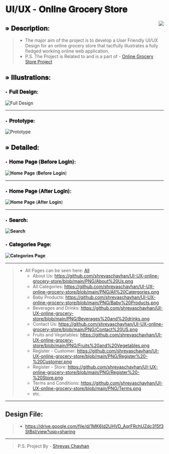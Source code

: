 # 𝐔𝐈/𝐔𝐗 - 𝐎𝐧𝐥𝐢𝐧𝐞 𝐆𝐫𝐨𝐜𝐞𝐫𝐲 𝐒𝐭𝐨𝐫𝐞
<img src="https://user-images.githubusercontent.com/68887544/123539267-73822380-d756-11eb-88dc-2f270ceb94eb.png" align="right">

## ⁍ 𝐃𝐞𝐬𝐜𝐫𝐢𝐩𝐭𝐢𝐨𝐧:
> * The major aim of the project is to develop a User Friendly UI/UX Design for an online grocery store that tactfully illustrates a fully fledged workiing online web application.
> * P.S. The Project is Related to and is a part of - [Online Grocery Store Project](https://github.com/shreyaschavhan/online-grocery-store) 

## ⁍ 𝐈𝐥𝐥𝐮𝐬𝐭𝐫𝐚𝐭𝐢𝐨𝐧𝐬:

### ‣ 𝐅𝐮𝐥𝐥 𝐃𝐞𝐬𝐢𝐠𝐧:

![Full Design](https://github.com/shreyaschavhan/UI-UX-online-grocery-store/blob/main/whole-design.png)

---

### ‣ 𝐏𝐫𝐨𝐭𝐨𝐭𝐲𝐩𝐞:

![Prototype](https://github.com/shreyaschavhan/UI-UX-online-grocery-store/blob/main/prototype.png)

## ⁍ 𝐃𝐞𝐭𝐚𝐢𝐥𝐞𝐝:

### ‣ 𝐇𝐨𝐦𝐞 𝐏𝐚𝐠𝐞 (𝐁𝐞𝐟𝐨𝐫𝐞 𝐋𝐨𝐠𝐢𝐧):

![𝐇𝐨𝐦𝐞 𝐏𝐚𝐠𝐞 (𝐁𝐞𝐟𝐨𝐫𝐞 𝐋𝐨𝐠𝐢𝐧)](https://github.com/shreyaschavhan/UI-UX-online-grocery-store/blob/main/PNG/Home%20-%20Before%20Login.png)

----

### ‣ 𝐇𝐨𝐦𝐞 𝐏𝐚𝐠𝐞 (𝐀𝐟𝐭𝐞𝐫 𝐋𝐨𝐠𝐢𝐧):
![𝐇𝐨𝐦𝐞 𝐏𝐚𝐠𝐞 (𝐀𝐟𝐭𝐞𝐫 𝐋𝐨𝐠𝐢𝐧)](https://github.com/shreyaschavhan/UI-UX-online-grocery-store/blob/main/PNG/Home%20-%20After%20Login.png)


---

### ‣ 𝐒𝐞𝐚𝐫𝐜𝐡:
![𝐒𝐞𝐚𝐫𝐜𝐡](https://github.com/shreyaschavhan/UI-UX-online-grocery-store/blob/main/PNG/Search%20-%20After%20Login.png)

### ‣ 𝐂𝐚𝐭𝐞𝐠𝐨𝐫𝐢𝐞𝐬 𝐏𝐚𝐠𝐞:
![𝐂𝐚𝐭𝐞𝐠𝐨𝐫𝐢𝐞𝐬 𝐏𝐚𝐠𝐞](https://github.com/shreyaschavhan/UI-UX-online-grocery-store/blob/main/PNG/Fruits%20and%20Vegetables.png)


---

> * All Pages can be seen here: [All](https://github.com/shreyaschavhan/UI-UX-online-grocery-store/tree/main/PNG)
>   * About Us: https://github.com/shreyaschavhan/UI-UX-online-grocery-store/blob/main/PNG/About%20Us.png
>   * All Categories: https://github.com/shreyaschavhan/UI-UX-online-grocery-store/blob/main/PNG/All%20Catergories.png
>   * Baby Products: https://github.com/shreyaschavhan/UI-UX-online-grocery-store/blob/main/PNG/Baby%20Products.png
>   * Beverages and Drinks: https://github.com/shreyaschavhan/UI-UX-online-grocery-store/blob/main/PNG/Beverages%20and%20drinks.png
>   * Contact Us: https://github.com/shreyaschavhan/UI-UX-online-grocery-store/blob/main/PNG/Contact%20US.png
>   * Fruits and Vegetables: https://github.com/shreyaschavhan/UI-UX-online-grocery-store/blob/main/PNG/Fruits%20and%20Vegetables.png
>   * Register - Customer: https://github.com/shreyaschavhan/UI-UX-online-grocery-store/blob/main/PNG/Register%20-%20Customer.png
>   * Register - Store: https://github.com/shreyaschavhan/UI-UX-online-grocery-store/blob/main/PNG/Register%20-%20Store.png
>   * Terms and Conditions: https://github.com/shreyaschavhan/UI-UX-online-grocery-store/blob/main/PNG/Terms.png
>   * etc.
> 


---

## Design File:

> * https://drive.google.com/file/d/1MK6Id2UHVD_AqrFRchUZdc315f3StBsl/view?usp=sharing

----

> P.S. Project By - [Shreyas Chavhan](https://github.com/shreyaschavhan)


